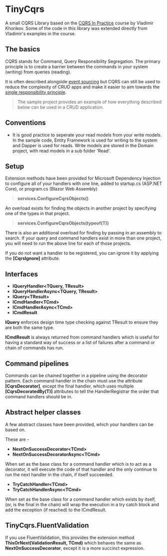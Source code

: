 # TinyCqrs
A small CQRS Library based on the [CQRS In Practice](https://www.pluralsight.com/courses/cqrs-in-practice) course by Vladimir Khorikov. Some of the code in this library was extended directly from Vladimir's examples in the course.


## The basics

CQRS stands for Command, Query Responsibility Segregation. The primary principle is to create a barrier between the commands in your system (writing) from queries (reading).

It is often described alongside [event sourcing](https://martinfowler.com/eaaDev/EventSourcing.html) but CQRS can still be used to reduce the complexity of CRUD apps and make it easier to aim towards the [single responsibility principle](https://en.wikipedia.org/wiki/Single-responsibility_principle).

> The sample project provides an example of how everything described below can be used in a CRUD application.

## Conventions

- It is good practice to seperate your read models from your write models. In the sample code, Entity Framework is used for writing to the system and Dapper is used for reads. Write models are stored in the Domain project, with read models in a sub folder 'Read'.


## Setup

Extension methods have been provided for Microsoft Dependency Injection to configure all of your handlers with one line, added to startup.cs (ASP.NET Core), or program.cs (Blazor Web Assembly) 

> **services.ConfigureCqrsObjects()**

An overload exists for finding the objects in another project by specifying one of the types in that project.

> **services.ConfigureCqrsObjects(typeof(T))**

There is also an additional overload for finding by passing in an assembly to search. If your query and command handlers exist in more than one project, you will need to run the above line for each of those projects.

If you do not want a handler to be registered, you can ignore it by applying the **[CqrsIgnore]** attribute.

## Interfaces

- **IQueryHandler\<TQuery, TResult\>**
- **IQueryHandlerAsync\<TQuery, TResult\>**
- **IQuery\<TResult\>**
- **ICmdHandler\<TCmd\>**
- **ICmdHandlerAsync\<TCmd\>**
- **ICmdResult**

**IQuery** enforces design time type checking against TResult to ensure they are both the same type.

**ICmdResult** is always returned from command handlers which is useful for having a standard way of success or a list of failures after a command or chain of commands has run.

## Command pipelines

Commands can be chained together in a pipeline using the decorator pattern. Each command handler in the chain must use the attribute **[CqrsDecorator]**, except the final handler, which uses multiple **[CqrsDecoratedBy(T)]** attributes to tell the HandlerRegistrar the order that command handlers should be in.

## Abstract helper classes

A few abstract classes have been provided, which your handlers can be based on. 

These are -
- **NextOnSuccessDecorator\<TCmd\>**
- **NextOnSuccessDecoratorAsync\<TCmd\>**

When set as the base class for a command handler which is to act as a decorator, it will execute the code of that handler and the only continue to run the next handler in the chain, if itself succeeded. 

- **TryCatchHandler\<TCmd\>**
- **TryCatchHandlerAsync\<TCmd\>**

When set as the base class for a command handler which exists by itself, (or, is the final in the chain) will wrap the execution in a try catch block and add the exception (if reached) to the ICmdResult.

## TinyCqrs.FluentValidation

If you use FluentValidation, this provides the extension method **ThisOrNext(ValidationResult, TCmd)** which behaves the same as **NextOnSuccessDecorator**, except it is a more succinct expression.